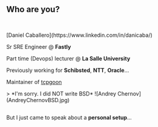 #

## Who are you?

##

<div id="left">
<br>
[Daniel Caballero](https://www.linkedin.com/in/danicaba/)

Sr SRE Engineer @ **Fastly**

Part time (Devops) lecturer @ **La Salle University**

Previously working for **Schibsted**, **NTT**, **Oracle**...

Maintainer of [tcpgoon](https://github.com/dachad/tcpgoon)
</div>
<div id="right">
> *I'm sorry. I did NOT write BSD*
![Andrey Chernov](AndreyChernovBSD.jpg)
</div>

##

But I just came to speak about a **personal setup**...
